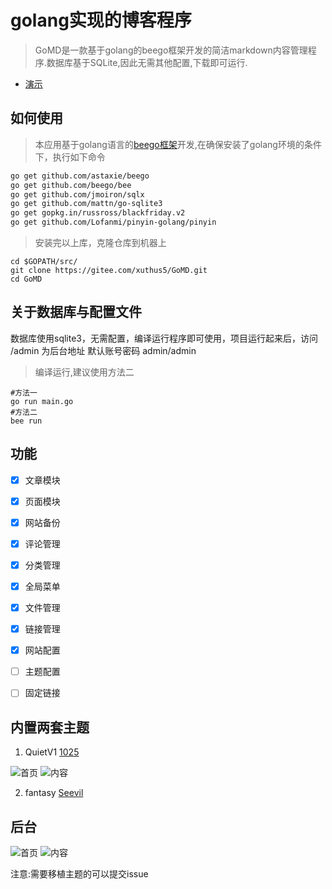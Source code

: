 # golang实现的博客程序

> GoMD是一款基于golang的beego框架开发的简洁markdown内容管理程序.数据库基于SQLite,因此无需其他配置,下载即可运行.

+ [演示](http://xblogs.cn)

## 如何使用

> 本应用基于golang语言的[beego框架](https://beego.me/)开发,在确保安装了golang环境的条件下，执行如下命令

```bash
go get github.com/astaxie/beego
go get github.com/beego/bee
go get github.com/jmoiron/sqlx
go get github.com/mattn/go-sqlite3
go get gopkg.in/russross/blackfriday.v2
go get github.com/Lofanmi/pinyin-golang/pinyin
```

> 安装完以上库，克隆仓库到机器上

```shell
cd $GOPATH/src/
git clone https://gitee.com/xuthus5/GoMD.git
cd GoMD
```

## 关于数据库与配置文件

数据库使用sqlite3，无需配置，编译运行程序即可使用，项目运行起来后，访问 /admin 为后台地址 默认账号密码 admin/admin

> 编译运行,建议使用方法二

```
#方法一
go run main.go
#方法二
bee run
```



## 功能

- [x] 文章模块

- [x] 页面模块

- [x] 网站备份

- [x] 评论管理

- [x] 分类管理

- [x] 全局菜单

- [x] 文件管理

- [x] 链接管理

- [x] 网站配置

- [ ] 主题配置

- [ ] 固定链接

## 内置两套主题

1. QuietV1 [1025](https://1025.me/)

![首页](http://dl.xuthus.cc/q-i.png)
![内容](http://dl.xuthus.cc/q-a.png)

2. fantasy [Seevil](https://github.com/Seevil/fantasy)

## 后台

![首页](http://dl.xuthus.cc/admin.png)
![内容](http://dl.xuthus.cc/admin-a.png)

注意:需要移植主题的可以提交issue